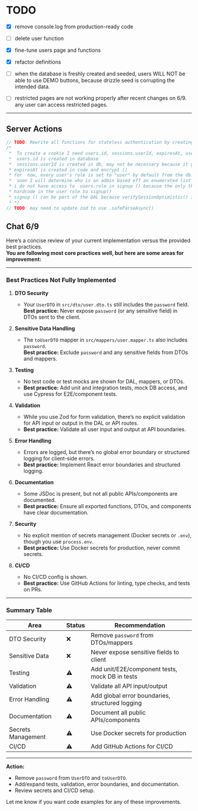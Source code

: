 # TODO

- [x] remove console.log from production-ready code
- [ ] delete user function
- [x] fine-tune users page and functions
- [x] refactor definitions
- [ ] when the database is freshly created and seeded, users WILL NOT be able to use DEMO buttons, because drizzle seed is corrupting the intended data.  
- [ ] restricted pages are not working properly after recent changes on 6/9. any user can access restricted pages.


----
## Server Actions

```ts
// TODO: Rewrite all functions for stateless authentication by creating cookies on the server.
/*
 *  To create a cookie I need users.id, sessions.userId, expiresAt, users.role
 *  users.id is created in database
 *  sessions.userId is created in db, may not be necessary because it gives the same info as users.id
 * expiresAt is created in code and encrypt ()
 * for  now, every user's role is set to "user" by default from the db.
 *  soon I will determine who is an admin based off an enumerated list of email addresses.
 * i do not have access to  users.role in signup () because the only thing that gets returned is users.id, so i will
 * hardcode in the user role to signup()
 * signup () can be part of the DAL because verifySessionOptimistic() is impossible without database sessions
 * */
// TODO: may need to update zod to use .safeParseAsync()
```

## Chat 6/9

Here’s a concise review of your current implementation versus the provided best practices.  
**You are following most core practices well, but here are some areas for improvement:**

---

### **Best Practices Not Fully Implemented**

1. **DTO Security**
    - Your `UserDTO` in `src/dto/user.dto.ts` still includes the `password` field.  
      **Best practice:** Never expose `password` (or any sensitive field) in DTOs sent to the client.

2. **Sensitive Data Handling**
    - The `toUserDTO` mapper in `src/mappers/user.mapper.ts` also includes `password`.  
      **Best practice:** Exclude `password` and any sensitive fields from DTOs and mappers.

3. **Testing**
    - No test code or test mocks are shown for DAL, mappers, or DTOs.
    - **Best practice:** Add unit and integration tests, mock DB access, and use Cypress for E2E/component tests.

4. **Validation**
    - While you use Zod for form validation, there’s no explicit validation for API input or output in the DAL or API routes.
    - **Best practice:** Validate all user input and output at API boundaries.

5. **Error Handling**
    - Errors are logged, but there’s no global error boundary or structured logging for client-side errors.
    - **Best practice:** Implement React error boundaries and structured logging.

6. **Documentation**
    - Some JSDoc is present, but not all public APIs/components are documented.
    - **Best practice:** Ensure all exported functions, DTOs, and components have clear documentation.

7. **Security**
    - No explicit mention of secrets management (Docker secrets or `.env`), though you use `process.env`.
    - **Best practice:** Use Docker secrets for production, never commit secrets.

8. **CI/CD**
    - No CI/CD config is shown.
    - **Best practice:** Use GitHub Actions for linting, type checks, and tests on PRs.

---

### **Summary Table**

| Area                | Status         | Recommendation                                      |
|---------------------|---------------|-----------------------------------------------------|
| DTO Security        | ❌            | Remove `password` from DTOs/mappers                 |
| Sensitive Data      | ❌            | Never expose sensitive fields to client             |
| Testing             | ⚠️            | Add unit/E2E/component tests, mock DB in tests      |
| Validation          | ⚠️            | Validate all API input/output                       |
| Error Handling      | ⚠️            | Add global error boundaries, structured logging     |
| Documentation       | ⚠️            | Document all public APIs/components                 |
| Secrets Management  | ⚠️            | Use Docker secrets for production                   |
| CI/CD               | ⚠️            | Add GitHub Actions for CI/CD                        |

---

**Action:**
- Remove `password` from `UserDTO` and `toUserDTO`.
- Add/expand tests, validation, error boundaries, and documentation.
- Review secrets and CI/CD setup.

Let me know if you want code examples for any of these improvements.
